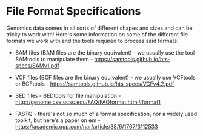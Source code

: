 # File Format Specifications

Genomics data comes in all sorts of different shapes and sizes and can be tricky to work with! Here's some information on some of the different file formats we work with and the tools required to process said formats. 

* SAM files (BAM files are the binary equivalent) - we usually use the tool SAMtools to manipulate them - https://samtools.github.io/hts-specs/SAMv1.pdf

* VCF files (BCF files are the binary equivalent) - we usually use VCFtools or BCFtools - https://samtools.github.io/hts-specs/VCFv4.2.pdf

* BED files - BEDtools for file manipulation - http://genome.cse.ucsc.edu/FAQ/FAQformat.html#format1

* FASTQ - there's not so much of a formal specification, nor a widely used toolkit, but here's a paper on em - https://academic.oup.com/nar/article/38/6/1767/3112533

